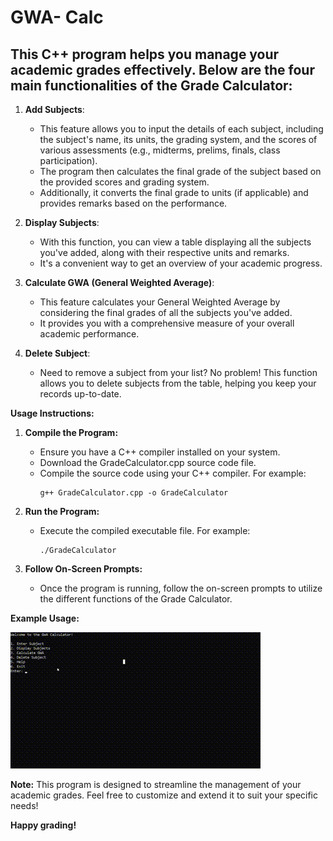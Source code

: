 # GWA- Calc

## This C++ program helps you manage your academic grades effectively. Below are the four main functionalities of the Grade Calculator:

1. **Add Subjects**:
   - This feature allows you to input the details of each subject, including the subject's name, its units, the grading system, and the scores of various assessments (e.g., midterms, prelims, finals, class participation).
   - The program then calculates the final grade of the subject based on the provided scores and grading system.
   - Additionally, it converts the final grade to units (if applicable) and provides remarks based on the performance.

2. **Display Subjects**:
   - With this function, you can view a table displaying all the subjects you've added, along with their respective units and remarks.
   - It's a convenient way to get an overview of your academic progress.

3. **Calculate GWA (General Weighted Average)**:
   - This feature calculates your General Weighted Average by considering the final grades of all the subjects you've added.
   - It provides you with a comprehensive measure of your overall academic performance.

4. **Delete Subject**:
   - Need to remove a subject from your list? No problem! This function allows you to delete subjects from the table, helping you keep your records up-to-date.

**Usage Instructions:**

1. **Compile the Program:**
   - Ensure you have a C++ compiler installed on your system.
   - Download the GradeCalculator.cpp source code file.
   - Compile the source code using your C++ compiler. For example:
     ```
     g++ GradeCalculator.cpp -o GradeCalculator
     ```

2. **Run the Program:**
   - Execute the compiled executable file. For example:
     ```
     ./GradeCalculator
     ```

3. **Follow On-Screen Prompts:**
   - Once the program is running, follow the on-screen prompts to utilize the different functions of the Grade Calculator.

**Example Usage:**

![Grade Calculator Demo](assets/0501.gif)

**Note:** This program is designed to streamline the management of your academic grades. Feel free to customize and extend it to suit your specific needs!

**Happy grading!**
